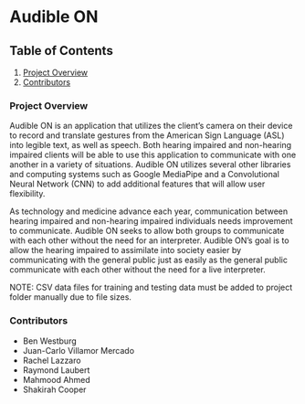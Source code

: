 # Audible ON
## Table of Contents
1. [Project Overview](https://github.com/Capstone-Projects-2022-Spring/project-audibleon/edit/main/README.md#project-overview)
2. [Contributors](https://github.com/Capstone-Projects-2022-Spring/project-audibleon/edit/main/README.md#contributors)

### Project Overview
Audible ON is an application that utilizes the client’s camera on their device to record 
and translate gestures from the American Sign Language (ASL) into legible text, as well as speech. Both hearing 
impaired and non-hearing impaired clients will be able to use this application to communicate 
with one another in a variety of situations. Audible ON utilizes several other libraries and 
computing systems such as Google MediaPipe and a Convolutional Neural Network (CNN) to 
add additional features that will allow user flexibility. 

As technology and medicine advance each year, communication between hearing 
impaired and non-hearing impaired individuals needs improvement to communicate. Audible ON 
seeks to allow both groups to communicate with each other without the need for an interpreter. 
Audible ON’s goal is to allow the hearing impaired to assimilate into society easier by 
communicating with the general public just as easily as the general public communicate with 
each other without the need for a live interpreter.

NOTE: CSV data files for training and testing data must be added to project folder manually due to file sizes.

### Contributors
- Ben Westburg
- Juan-Carlo Villamor Mercado 
- Rachel Lazzaro
- Raymond Laubert
- Mahmood Ahmed
- Shakirah Cooper
